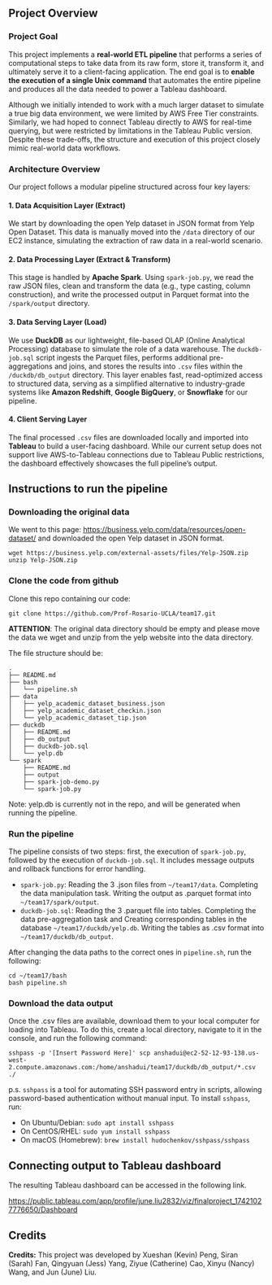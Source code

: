## Project Overview

### Project Goal

This project implements a **real-world ETL pipeline** that performs a series of computational steps to take data from its raw form, store it, transform it, and ultimately serve it to a client-facing application. The end goal is to **enable the execution of a single Unix command** that automates the entire pipeline and produces all the data needed to power a Tableau dashboard.

Although we initially intended to work with a much larger dataset to simulate a true big data environment, we were limited by AWS Free Tier constraints. Similarly, we had hoped to connect Tableau directly to AWS for real-time querying, but were restricted by limitations in the Tableau Public version. Despite these trade-offs, the structure and execution of this project closely mimic real-world data workflows.

### Architecture Overview

Our project follows a modular pipeline structured across four key layers:

#### 1. Data Acquisition Layer (Extract)

We start by downloading the open Yelp dataset in JSON format from Yelp Open Dataset. This data is manually moved into the `/data` directory of our EC2 instance, simulating the extraction of raw data in a real-world scenario.

#### 2. Data Processing Layer (Extract & Transform)

This stage is handled by **Apache Spark**. Using `spark-job.py`, we read the raw JSON files, clean and transform the data (e.g., type casting, column construction), and write the processed output in Parquet format into the `/spark/output` directory.

#### 3. Data Serving Layer (Load)

We use **DuckDB** as our lightweight, file-based OLAP (Online Analytical Processing) database to simulate the role of a data warehouse. The `duckdb-job.sql` script ingests the Parquet files, performs additional pre-aggregations and joins, and stores the results into `.csv` files within the `/duckdb/db_output` directory. This layer enables fast, read-optimized access to structured data, serving as a simplified alternative to industry-grade systems like **Amazon Redshift**, **Google BigQuery**, or **Snowflake** for our pipeline.

#### 4. Client Serving Layer

The final processed `.csv` files are downloaded locally and imported into **Tableau** to build a user-facing dashboard. While our current setup does not support live AWS-to-Tableau connections due to Tableau Public restrictions, the dashboard effectively showcases the full pipeline’s output.

## Instructions to run the pipeline

### Downloading the original data

We went to this page: https://business.yelp.com/data/resources/open-dataset/ and downloaded the open Yelp dataset in JSON format.

```
wget https://business.yelp.com/external-assets/files/Yelp-JSON.zip
unzip Yelp-JSON.zip
```

### Clone the code from github

Clone this repo containing our code:

```
git clone https://github.com/Prof-Rosario-UCLA/team17.git
```

**ATTENTION**: The original data directory should be empty and please move the data we wget and unzip from the yelp website into the data directory.

The file structure should be:

```
.
├── README.md
├── bash
│   └── pipeline.sh
├── data
│   ├── yelp_academic_dataset_business.json
│   ├── yelp_academic_dataset_checkin.json
│   └── yelp_academic_dataset_tip.json
├── duckdb
│   ├── README.md
│   ├── db_output
│   ├── duckdb-job.sql
│   └── yelp.db
└── spark
    ├── README.md
    ├── output
    ├── spark-job-demo.py
    └── spark-job.py
```

Note: yelp.db is currently not in the repo, and will be generated when running the pipeline.

### Run the pipeline

The pipeline consists of two steps: first, the execution of `spark-job.py`, followed by the execution of `duckdb-job.sql`. It includes message outputs and rollback functions for error handling.

- `spark-job.py`: Reading the 3 .json files from `~/team17/data`. Completing the data manipulation task. Writing the output as .parquet format into `~/team17/spark/output`.
- `duckdb-job.sql`: Reading the 3 .parquet file into tables. Completing the data pre-aggregation task and Creating corresponding tables in the database `~/team17/duckdb/yelp.db`. Writing the tables as .csv format into `~/team17/duckdb/db_output`.

After changing the data paths to the correct ones in `pipeline.sh`, run the following:

```
cd ~/team17/bash
bash pipeline.sh
```

### Download the data output

Once the .csv files are available, download them to your local computer for loading into Tableau. To do this, create a local directory, navigate to it in the console, and run the following command:

```
sshpass -p '[Insert Password Here]' scp anshadui@ec2-52-12-93-138.us-west-2.compute.amazonaws.com:/home/anshadui/team17/duckdb/db_output/*.csv ./
```

p.s. `sshpass` is a tool for automating SSH password entry in scripts, allowing password-based authentication without manual input. To install `sshpass`, run:

- On Ubuntu/Debian: `sudo apt install sshpass`
- On CentOS/RHEL: `sudo yum install sshpass`
- On macOS (Homebrew): `brew install hudochenkov/sshpass/sshpass`

## Connecting output to Tableau dashboard

The resulting Tableau dashboard can be accessed in the following link. 

https://public.tableau.com/app/profile/june.liu2832/viz/finalproject_17421027776650/Dashboard

## Credits

**Credits:** This project was developed by Xueshan (Kevin) Peng, Siran (Sarah) Fan, Qingyuan (Jess) Yang, Ziyue (Catherine) Cao, Xinyu (Nancy) Wang, and Jun (June) Liu.